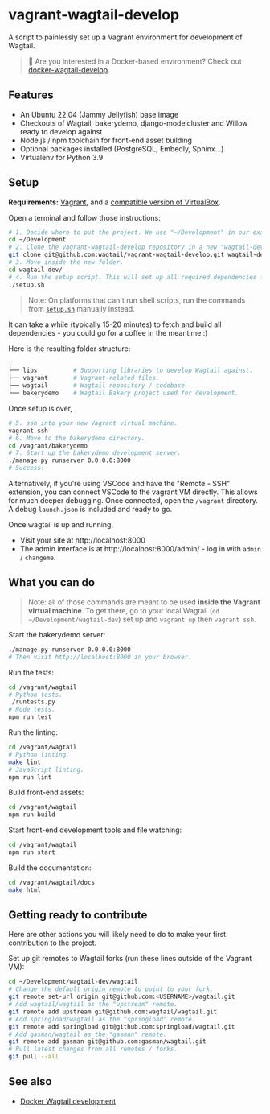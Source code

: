 vagrant-wagtail-develop
=======================

A script to painlessly set up a Vagrant environment for development of Wagtail.

> 👋 Are you interested in a Docker-based environment? Check out [docker-wagtail-develop](https://github.com/wagtail/docker-wagtail-develop).

Features
--------
* An Ubuntu 22.04 (Jammy Jellyfish) base image
* Checkouts of Wagtail, bakerydemo, django-modelcluster and Willow ready to develop against
* Node.js / npm toolchain for front-end asset building
* Optional packages installed (PostgreSQL, Embedly, Sphinx...)
* Virtualenv for Python 3.9

Setup
-----

**Requirements:** [Vagrant](https://www.vagrantup.com/), and a [compatible version of VirtualBox](https://www.vagrantup.com/docs/virtualbox/).

Open a terminal and follow those instructions:

```sh
# 1. Decide where to put the project. We use "~/Development" in our examples.
cd ~/Development
# 2. Clone the vagrant-wagtail-develop repository in a new "wagtail-dev" folder.
git clone git@github.com:wagtail/vagrant-wagtail-develop.git wagtail-dev
# 3. Move inside the new folder.
cd wagtail-dev/
# 4. Run the setup script. This will set up all required dependencies for you.
./setup.sh
```

> Note: On platforms that can't run shell scripts, run the commands from [`setup.sh`](setup.sh) manually instead.

It can take a while (typically 15-20 minutes) to fetch and build all dependencies - you could go for a coffee in the meantime :)

Here is the resulting folder structure:

```sh
.
├── libs          # Supporting libraries to develop Wagtail against.
├── vagrant       # Vagrant-related files.
├── wagtail       # Wagtail repository / codebase.
└── bakerydemo    # Wagtail Bakery project used for development.
```

Once setup is over,

```sh
# 5. ssh into your new Vagrant virtual machine.
vagrant ssh
# 6. Move to the bakerydemo directory.
cd /vagrant/bakerydemo
# 7. Start up the bakerydemo development server.
./manage.py runserver 0.0.0.0:8000
# Success!
```

Alternatively, if you're using VSCode and have the "Remote - SSH" extension, you can connect VSCode to the vagrant VM directly. This allows for much deeper debugging. Once connected, open the `/vagrant` directory. A debug `launch.json` is included and ready to go.

Once wagtail is up and running,

- Visit your site at http://localhost:8000
- The admin interface is at http://localhost:8000/admin/ - log in with `admin` / `changeme`.

What you can do
---------------

> Note: all of those commands are meant to be used **inside the Vagrant virtual machine**. To get there, go to your local Wagtail (`cd ~/Development/wagtail-dev`) set up and `vagrant up` then `vagrant ssh`.

Start the bakerydemo server:

```sh
./manage.py runserver 0.0.0.0:8000
# Then visit http://localhost:8000 in your browser.
```

Run the tests:

```sh
cd /vagrant/wagtail
# Python tests.
./runtests.py
# Node tests.
npm run test
```

Run the linting:

```sh
cd /vagrant/wagtail
# Python linting.
make lint
# JavaScript linting.
npm run lint
```

Build front-end assets:

```sh
cd /vagrant/wagtail
npm run build
```

Start front-end development tools and file watching:

```sh
cd /vagrant/wagtail
npm run start
```

Build the documentation:

```sh
cd /vagrant/wagtail/docs
make html
```


Getting ready to contribute
---------------------------

Here are other actions you will likely need to do to make your first contribution to the project.

Set up git remotes to Wagtail forks (run these lines outside of the Vagrant VM):

```sh
cd ~/Development/wagtail-dev/wagtail
# Change the default origin remote to point to your fork.
git remote set-url origin git@github.com:<USERNAME>/wagtail.git
# Add wagtail/wagtail as the "upstream" remote.
git remote add upstream git@github.com:wagtail/wagtail.git
# Add springload/wagtail as the "springload" remote.
git remote add springload git@github.com:springload/wagtail.git
# Add gasman/wagtail as the "gasman" remote.
git remote add gasman git@github.com:gasman/wagtail.git
# Pull latest changes from all remotes / forks.
git pull --all
```

## See also

- [Docker Wagtail development](https://github.com/wagtail/docker-wagtail-develop)

